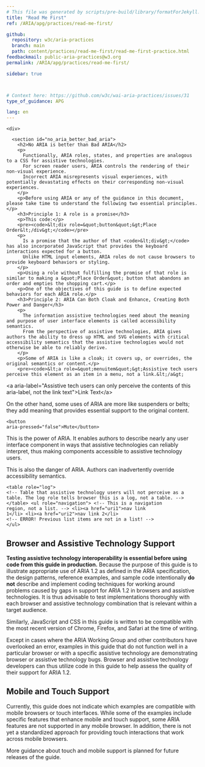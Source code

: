 ```yaml
---
# This file was generated by scripts/pre-build/library/formatForJekyll.js
title: "Read Me First"
ref: /ARIA/apg/practices/read-me-first/

github:
  repository: w3c/aria-practices
  branch: main
  path: content/practices/read-me-first/read-me-first-practice.html
feedbackmail: public-aria-practices@w3.org
permalink: /ARIA/apg/practices/read-me-first/

sidebar: true



# Context here: https://github.com/w3c/wai-aria-practices/issues/31
type_of_guidance: APG

lang: en
---
```

<meta charset="UTF-8" />
<meta content="width=device-width, initial-scale=1.0" name="viewport" />
<title>Read Me First</title>

<script src="../../../../content-assets/wai-aria-practices/shared/js/highlight.pack.js"></script>
<script src="../../../../content-assets/wai-aria-practices/shared/js/app.js"></script>
<script src="../../../../content-assets/wai-aria-practices/shared/js/skipto.js"></script>


<link 
  rel="stylesheet"
  href="{{ '/content-assets/wai-aria-practices/styles.css' | relative_url }}"
>
<!-- Code highlighting styles -->
<link 
  rel="stylesheet"
  href="{{ '/content-assets/wai-aria-practices/shared/css/github.css' | relative_url }}"
>

<script>
const addBodyClass = undefined;
const enableSidebar = true;
if (addBodyClass) document.body.classList.add(addBodyClass);
if (enableSidebar) document.body.classList.add('has-sidebar');
</script>
    

<script>
    const parentPage = window.location.pathname.match(
      /\/(patterns|practices|about)\//
    )?.[1];
    if (parentPage) {
      const parentHref = 'a[href*="' + parentPage + '"]';
      document.querySelector(parentHref).classList.add('active');
    }
  </script>
<div>

    <div>
      
      <section id="no_aria_better_bad_aria">
        <h2>No ARIA is better than Bad ARIA</h2>
        <p>
          Functionally, ARIA roles, states, and properties are analogous to a CSS for assistive technologies.
          For screen reader users, ARIA controls the rendering of their non-visual experience.
          Incorrect ARIA misrepresents visual experiences, with potentially devastating effects on their corresponding non-visual experiences.
        </p>
        <p>Before using ARIA or any of the guidance in this document, please take time to understand the following two essential principles.</p>
        <h3>Principle 1: A role is a promise</h3>
        <p>This code:</p>
        <pre><code>&lt;div role=&quot;button&quot;&gt;Place Order&lt;/div&gt;</code></pre>
        <p>
          Is a promise that the author of that <code>&lt;div&gt;</code> has also incorporated JavaScript that provides the keyboard interactions expected for a button.
          Unlike HTML input elements, ARIA roles do not cause browsers to provide keyboard behaviors or styling.
        </p>
        <p>Using a role without fulfilling the promise of that role is similar to making a &quot;Place Order&quot; button that abandons an order and empties the shopping cart.</p>
        <p>One of the objectives of this guide is to define expected behaviors for each ARIA role.</p>
        <h3>Principle 2: ARIA Can Both Cloak and Enhance, Creating Both Power and Danger</h3>
        <p>
          The information assistive technologies need about the meaning and purpose of user interface elements is called accessibility semantics.
          From the perspective of assistive technologies, ARIA gives authors the ability to dress up HTML and SVG elements with critical accessibility semantics that the assistive technologies would not otherwise be able to reliably derive.
        </p>
        <p>Some of ARIA is like a cloak; it covers up, or overrides, the original semantics or content.</p>
        <pre><code>&lt;a role=&quot;menuitem&quot;&gt;Assistive tech users perceive this element as an item in a menu, not a link.&lt;/a&gt;
  &lt;a aria-label=&quot;Assistive tech users can only perceive the contents of this aria-label, not the link text&quot;&gt;Link Text&lt;/a&gt;</code></pre>
        <p>On the other hand, some uses of ARIA are more like suspenders or belts; they add meaning that provides essential support to the original content.</p>
        <pre><code>&lt;button aria-pressed=&quot;false&quot;&gt;Mute&lt;/button&gt;</code></pre>
        <p>
          This is the power of ARIA.
          It enables authors to describe nearly any user interface component in ways that assistive technologies can reliably interpret, thus making components accessible to assistive technology users.
        </p>
        <p>
          This is also the danger of ARIA.
          Authors can inadvertently override accessibility semantics.
        </p>
        <pre><code>&lt;table role=&quot;log&quot;&gt;
  &lt;!--
    Table that assistive technology users will not perceive as a table.
    The log role tells browser this is a log, not a table.
  --&gt;
&lt;/table&gt;
&lt;ul role=&quot;navigation&quot;&gt;
  &lt;!-- This is a navigation region, not a list. --&gt;
  &lt;li&gt;&lt;a href=&quot;uri1&quot;&gt;nav link 1&lt;/li&gt;
  &lt;li&gt;&lt;a href=&quot;uri2&quot;&gt;nav link 2&lt;/li&gt;
  &lt;!-- ERROR! Previous list items are not in a list! --&gt;
&lt;/ul&gt;</code></pre>
      </section>
      <section id="browser_and_AT_support">
        <h2>Browser and Assistive Technology Support</h2>
        <p>
          <strong>Testing assistive technology interoperability is essential before using code from this guide in production.</strong>
          Because the purpose of this guide is to illustrate appropriate use of ARIA 1.2 as defined in the ARIA specification, the design patterns, reference examples, and sample code intentionally <strong>do not</strong> describe and implement coding techniques for working around problems caused by gaps in support for ARIA 1.2 in browsers and assistive technologies.
          It is thus advisable to test implementations thoroughly with each browser and assistive technology combination that is relevant within a target audience.
        </p>
        <p>
          Similarly, JavaScript and CSS in this guide is written to be compatible with the most recent version of Chrome, Firefox, and Safari at the time of writing.
        </p>
        <p>
          Except in cases where the ARIA Working Group and other contributors have overlooked an error,
          examples in this guide that do not function well in a particular browser or with a specific assistive technology are demonstrating browser or assistive technology bugs.
          Browser and assistive technology developers can thus utilize code in this guide to help assess the quality of their support for ARIA 1.2.
        </p>
      </section>
      <section id="mobile_and_touch_support">
        <h2>Mobile and Touch Support</h2>
        <p>
          Currently, this guide does not indicate which examples are compatible with mobile browsers or touch interfaces.
          While some of the examples include specific features that enhance mobile and touch support, some ARIA features are not supported in any mobile browser.
          In addition, there is not yet a standardized approach for providing touch interactions that work across mobile browsers.
        </p>
        <p>More guidance about touch and mobile support is planned for future releases of the guide.</p>
      </section>
    </div>
  
</div>
<script 
  src="{{ '/content-assets/wai-aria-practices/shared/js/skipto.js' | relative_url }}"
></script>
